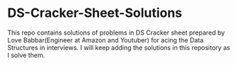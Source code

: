 # DS-Cracker-Sheet-Solutions
This repo contains solutions of problems in DS Cracker sheet prepared by Love Babbar(Engineer at Amazon and Youtuber) for acing the Data Structures in interviews. I will keep adding the solutions in this repository as I solve them.
